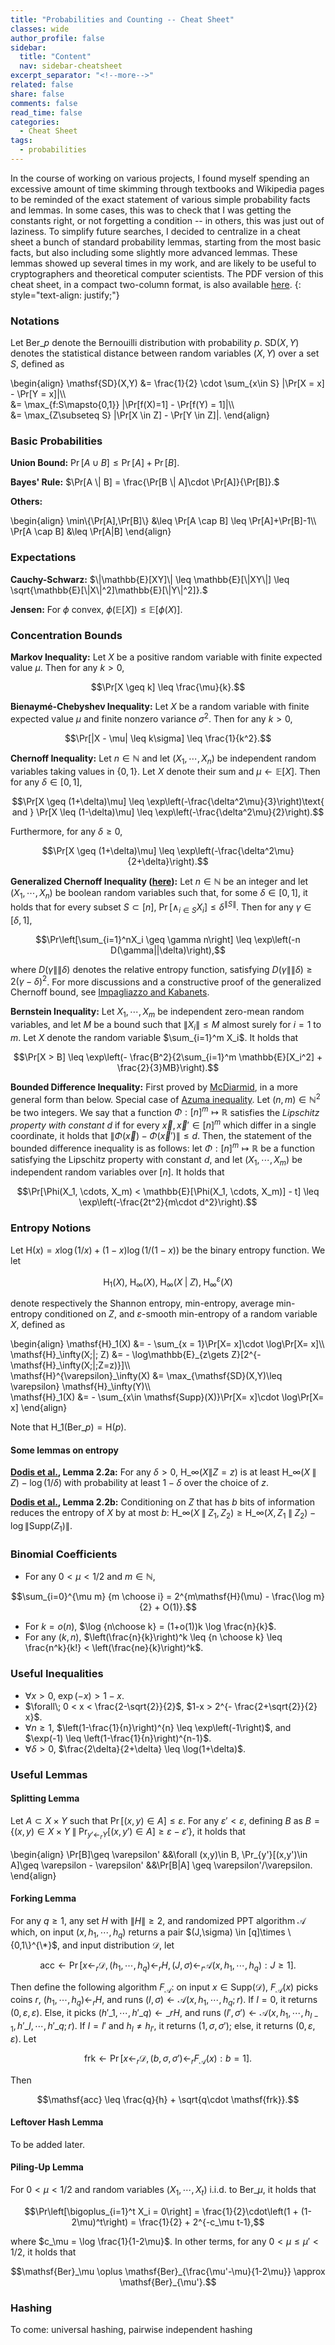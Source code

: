 ```yaml
---
title: "Probabilities and Counting -- Cheat Sheet"
classes: wide
author_profile: false
sidebar:
  title: "Content"
  nav: sidebar-cheatsheet
excerpt_separator: "<!--more-->"
related: false
share: false
comments: false
read_time: false
categories:
  - Cheat Sheet
tags:
  - probabilities
---
```


<style>
div {
  text-align: justify;
  text-justify: inter-word;
}
</style>

In the course of working on various projects, I found myself spending an excessive amount of time skimming through textbooks and Wikipedia pages to be reminded of the exact statement of various simple probability facts and lemmas. In some cases, this was to check that I was getting the constants right, or not forgetting a condition -- in others, this was just out of laziness. To simplify future searches, I decided to centralize in a cheat sheet a bunch of standard probability lemmas, starting from the most basic facts, but also including some slightly more advanced lemmas. These lemmas showed up several times in my work, and are likely to be useful to cryptographers and theoretical computer scientists. The PDF version of this cheat sheet, in a compact two-column format, is also available [here](/assets/pdf/cheat_sheet.pdf).
{: style="text-align: justify;"}

<!--more-->

<!-- {% include toc icon="." title="Contents" %} -->


### Notations

Let $\mathsf{Ber}\_p$ denote the Bernouilli distribution with probability $p$. $\mathsf{SD}(X,Y)$ denotes the statistical distance between random variables $(X,Y)$ over a set $S$, defined as

\begin{align}
\mathsf{SD}(X,Y) &= \frac{1}{2} \cdot \sum_{x\in S} |\Pr[X = x] - \Pr[Y = x]|\\\\  
&= \max_{f:S\mapsto\{0,1\}} |\Pr[f(X)=1] - \Pr[f(Y) = 1]|\\\\  
&= \max_{Z\subseteq S} |\Pr[X \in Z] - \Pr[Y \in Z]|.
\end{align}

### Basic Probabilities

**Union Bound:** $\Pr[A \cup B] \leq \Pr[A] + \Pr[B].$

**Bayes' Rule:** $\Pr[A \| B] = \frac{\Pr[B \| A]\cdot \Pr[A]}{\Pr[B]}.$

**Others:** 

\begin{align}
\min\\{\Pr[A],\Pr[B]\\} &\leq \Pr[A \cap B] \leq \Pr[A]+\Pr[B]-1\\\\  
\Pr[A \cap B] &\leq \Pr[A\|B]
\end{align}

### Expectations

**Cauchy-Schwarz:** $\|\mathbb{E}[XY]\| \leq \mathbb{E}[\|XY\|] \leq \sqrt{\mathbb{E}[\|X\|^2]\mathbb{E}[\|Y\|^2]}.$

**Jensen:** $\text{For }\phi \text{ convex, } \phi(\mathbb{E}[X]) \leq \mathbb{E}[\phi(X)].$

### Concentration Bounds

**Markov Inequality:** Let $X$ be a positive random variable with finite expected value $\mu$. Then for any $k > 0$,

$$\Pr[X \geq k] \leq \frac{\mu}{k}.$$

**Bienaymé-Chebyshev Inequality:** Let $X$ be a random variable with finite expected value $\mu$ and finite nonzero variance $\sigma^2$. Then for any $k > 0$,

$$\Pr[|X - \mu| \leq k\sigma] \leq \frac{1}{k^2}.$$

**Chernoff Inequality:** Let $n\in\mathbb{N}$ and let $(X_1, \cdots, X_n)$ be independent random variables taking values in $\{0,1\}$. Let $X$ denote their sum and $\mu \gets \mathbb{E}[X]$. Then for any $\delta \in [0,1]$,

$$\Pr[X \geq (1+\delta)\mu] \leq \exp\left(-\frac{\delta^2\mu}{3}\right)\text{ and } \Pr[X \leq (1-\delta)\mu] \leq \exp\left(-\frac{\delta^2\mu}{2}\right).$$

Furthermore, for any $\delta \geq 0$,

$$\Pr[X \geq (1+\delta)\mu] \leq \exp\left(-\frac{\delta^2\mu}{2+\delta}\right).$$

**Generalized Chernoff Inequality ([here][generalized]):** Let $n\in\mathbb{N}$ be an integer and let $(X_1, \cdots, X_n)$ be boolean random variables such that, for some $\delta\in [0,1]$, it holds that for every subset $S \subset [n]$, $\Pr[\wedge_{i\in S} X_i] \leq \delta^{\|S\|}.$ Then for any $\gamma \in [\delta, 1]$,

$$\Pr\left[\sum_{i=1}^nX_i \geq \gamma n\right] \leq \exp\left(-n D(\gamma||\delta)\right),$$

where $D(\gamma\|\|\delta)$ denotes the relative entropy function, satisfying $D(\gamma\|\|\delta) \geq 2(\gamma-\delta)^2$. For more discussions and a constructive proof of the generalized Chernoff bound, see [Impagliazzo and Kabanets][impkab].

**Bernstein Inequality:** Let $X_1, \cdots, X_m$ be independent zero-mean random variables, and let $M$ be a bound such that $\|X_i\| \leq M$ almost surely for $i=1$ to $m$. Let $X$ denote the random variable $\sum_{i=1}^m X_i$. It holds that

$$\Pr[X > B] \leq \exp\left(- \frac{B^2}{2\sum_{i=1}^m \mathbb{E}[X_i^2] + \frac{2}{3}MB}\right).$$

**Bounded Difference Inequality:** First proved by [McDiarmid][mcdiarmid], in a more general form than below. Special case of [Azuma inequality][azuma]. Let $(n,m)\in\mathbb{N}^2$ be two integers. We say that a function $\Phi:[n]^m\mapsto \mathbb{R}$ satisfies the *Lipschitz property with constant $d$* if for every $\vec x, \vec x' \in [n]^m$ which differ in a single coordinate, it holds that $\|\Phi(\vec x) - \Phi(\vec x')\| \leq d.$ Then, the statement of the bounded difference inequality is as follows: let $\Phi:[n]^m\mapsto \mathbb{R}$ be a function satisfying the Lipschitz property with constant $d$, and let $(X_1, \cdots, X_m)$ be independent random variables over $[n]$. It holds that

$$\Pr[\Phi(X_1, \cdots, X_m) < \mathbb{E}[\Phi(X_1, \cdots, X_m)] - t] \leq \exp\left(-\frac{2t^2}{m\cdot d^2}\right).$$

### Entropy Notions

Let $\mathsf{H}(x) = x\log(1/x) + (1-x)\log(1/(1-x))$ be the binary entropy function. We let 

$$\mathsf{H}_1(X),\; \mathsf{H}_\infty(X),\; \mathsf{H}_\infty(X\;|\; Z),\; \mathsf{H}^{\varepsilon}_\infty(X)$$

denote respectively the Shannon entropy, min-entropy, average min-entropy conditioned on $Z$, and $\varepsilon$-smooth min-entropy of a random variable $X$, defined as

\begin{align}
\mathsf{H}\_1(X) &= - \sum_{x = 1}\Pr[X= x]\cdot \log\Pr[X= x]\\\\  
\mathsf{H}\_\infty(X\;|\; Z) &= - \log\mathbb{E}\_{z\gets Z}[2^{-\mathsf{H}\_\infty(X\;|\;Z=z)}]\\\\  
\mathsf{H}^{\varepsilon}\_\infty(X) &= \max_{\mathsf{SD}(X,Y)\leq \varepsilon} \mathsf{H}\_\infty(Y)\\\\  
\mathsf{H}\_1(X) &= - \sum_{x\in \mathsf{Supp}(X)}\Pr[X= x]\cdot \log\Pr[X= x]
\end{align}

Note that $\mathsf{H}\_1(\mathsf{Ber}\_p) = \mathsf{H}(p)$.

#### Some lemmas on entropy

**[Dodis et al.][dodis], Lemma 2.2a:** For any $\delta > 0$, $\mathsf{H}\_\infty(X\|Z = z)$ is at least $\mathsf{H}\_\infty(X\;\|\; Z) - \log(1/\delta)$ with probability at least $1-\delta$ over the choice of $z$.

**[Dodis et al.][dodis], Lemma 2.2b:** Conditioning on $Z$ that has $b$ bits of information reduces the entropy of $X$ by at most $b$: $\mathsf{H}\_\infty(X\;\|\; Z_1,Z_2) \geq \mathsf{H}\_\infty(X, Z_1\;\|\; Z_2) - \log \|\mathsf{Supp}(Z_1)\|$.

### Binomial Coefficients

  - For any $0 <  \mu < 1/2$ and $m\in\mathbb{N}$,

  $$\sum_{i=0}^{\mu m} {m \choose i} = 2^{m\mathsf{H}(\mu) - \frac{\log m}{2} + O(1)}.$$

  - For $k = o(n)$, $\log {n\choose k} = (1+o(1))k \log \frac{n}{k}$.
  - For any $(k,n)$, $\left(\frac{n}{k}\right)^k \leq {n \choose k} \leq \frac{n^k}{k!} < \left(\frac{ne}{k}\right)^k$.

### Useful Inequalities

  - $\forall x > 0$, $\exp(-x) > 1-x$.
  - $\forall\; 0 < x < \frac{2-\sqrt{2}}{2}$, $1-x > 2^{- \frac{2+\sqrt{2}}{2} x}$.
  - $\forall n\geq 1$, $\left(1-\frac{1}{n}\right)^{n} \leq \exp\left(-1\right)$, and $\exp(-1) \leq \left(1-\frac{1}{n}\right)^{n-1}$.
  - $\forall \delta > 0$, $\frac{2\delta}{2+\delta} \leq \log(1+\delta)$.

### Useful Lemmas

#### Splitting Lemma

Let $A\subset X \times Y$ such that $\Pr[(x,y) \in A] \leq \varepsilon$. For any $\varepsilon' < \varepsilon$, defining $B$ as $B = \{(x, y) \in X \times Y \;\|\; \Pr_{y'\gets_r Y}[(x, y') \in A] \geq \varepsilon - \varepsilon'\}$, it holds that

\begin{align}
\Pr[B]\geq \varepsilon' &&\forall (x,y)\in B, \Pr_{y'}[(x,y')\in A]\geq \varepsilon - \varepsilon' &&\Pr[B|A] \geq \varepsilon'/\varepsilon.
\end{align}

#### Forking Lemma

For any $q\geq 1$, any set $H$ with $\|H\| \geq 2$, and randomized PPT algorithm $\mathcal{A}$ which, on input $(x, h_1, \cdots, h_q)$ returns a pair $(J,\sigma) \in [q]\times \{0,1\}^{\*}$, and input distribution $\mathcal{D}$, let

$$\mathsf{acc} \gets \Pr[x \gets_r \mathcal{D}, (h_1, \cdots, h_q) \gets_r H, (J,\sigma) \gets_r \mathcal{A}(x, h_1, \cdots, h_q) : J \geq 1].$$

Then define the following algorithm $F_{\mathcal{A}}$: on input $x \in \mathsf{Supp}(\mathcal{D})$, $F_{\mathcal{A}}(x)$ picks coins $r$, $(h_1, \cdots, h_q) \gets_r H$, and runs $(I, \sigma) \gets \mathcal{A}(x, h_1, \cdots, h_q; r)$. If $I=0$, it returns $(0, \varepsilon, \varepsilon)$. Else, it picks $(h'\_1, \cdots, h'\_q) \gets\_r H$, and runs $(I', \sigma') \gets \mathcal{A}(x, h_1, \cdots, h_{I-1}, h'\_I, \cdots, h'\_q; r)$. If $I=I'$ and $h_I \neq h_{I'}$, it returns $(1, \sigma, \sigma')$; else, it returns $(0,\varepsilon, \varepsilon)$. Let

$$\mathsf{frk} \gets \Pr[x \gets_r \mathcal{D}, (b,\sigma, \sigma') \gets_r F_{\mathcal{A}}(x) : b = 1].$$

Then

$$\mathsf{acc} \leq \frac{q}{h} + \sqrt{q\cdot \mathsf{frk}}.$$

#### Leftover Hash Lemma

To be added later.

#### Piling-Up Lemma

For $0 < \mu < 1/2$ and random variables $(X_1, \cdots, X_t)$ i.i.d. to $\mathsf{Ber}\_\mu$, it holds that

$$\Pr\left[\bigoplus_{i=1}^t X_i = 0\right] = \frac{1}{2}\cdot\left(1 + (1-2\mu)^t\right) = \frac{1}{2} + 2^{-c_\mu t-1},$$

where $c_\mu = \log \frac{1}{1-2\mu}$. In other terms, for any $0 < \mu \leq \mu' < 1/2$, it holds that

$$\mathsf{Ber}_\mu \oplus \mathsf{Ber}_{\frac{\mu'-\mu}{1-2\mu}} \approx \mathsf{Ber}_{\mu'}.$$

### Hashing

To come: universal hashing, pairwise independent hashing

[impkab]: https://link.springer.com/chapter/10.1007/978-3-642-15369-3_46
[azuma]: https://www.jstage.jst.go.jp/article/tmj1949/19/3/19_3_357/_pdf
[mcdiarmid]: https://www.ime.usp.br/~tassio/TMP/ler/McDiarmid-on-the-method-of-bounded-differences-89.pdf
[dodis]: https://www.iacr.org/archive/eurocrypt2004/30270518/DRS-ec2004-final.pdf
[generalized]: https://epubs.siam.org/doi/abs/10.1137/S0097539793250767?journalCode=smjcat
